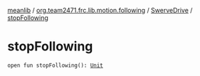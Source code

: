 [meanlib](../../index.md) / [org.team2471.frc.lib.motion.following](../index.md) / [SwerveDrive](index.md) / [stopFollowing](./stop-following.md)

# stopFollowing

`open fun stopFollowing(): `[`Unit`](https://kotlinlang.org/api/latest/jvm/stdlib/kotlin/-unit/index.html)